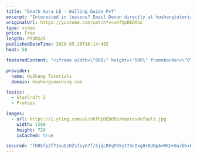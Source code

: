 ```yaml
---
title: "Death Aura LE - Walling Guide PvT"
excerpt: "Interested in lessons? Email Devon directly at hushangtutorials@outlook.com ------------------------------------------------------------------------------------------------------- Want to support HuShang Tutorials directly? Patreon is a website where you can contribute a monthly donation that will help"
originalUrl: https://youtube.com/watch?v=vKfhpDEDO5o
type: video
price: Free
length: PT3M22S
publishedDateTime: 2020-05-28T16:14:48Z
heat: 50

featuredContent: "<iframe width=\"800\" height=\"500\" frameborder=\"0\" src=\"https://www.youtube.com/embed/vKfhpDEDO5o\" allow=\"accelerometer; autoplay; encrypted-media; gyroscope; picture-in-picture\" allowfullscreen></iframe>"

provider:
  name: HuShang Tutorials
  domain: hushangcoaching.com

topics:
  - StarCraft 2
  - Protoss

images:
  - url: https://i.ytimg.com/vi/vKfhpDEDO5o/maxresdefault.jpg
    width: 1280
    height: 720
    isCached: true

secured: "fH8SfpJf7JxuQsRZsfeyG7f/SjqLRFqPOYyI73cIxg8+DUBpA+RKU+6u/bhxPsvgN4VzEEQB2QJk7ppAT313KvRDKCeKP7RMkJCuOvf7R9rKgCufNWo/fCyjM+viaX06McfEVtWM/w1GIzeXzaFX/9F64t+nOR8JV/CuZCUUipycFQmhOz7eEu4OSuYJsOEtk5w3xXg1n9MWIHoBAse5sR67hh/S+/ZrzMdstq0xQt8ZNSNJbO5EKjIH14rY61ZCfxoSkIWTiPQz9lj8sMP5DqZ3bvb9FkDVxh4qiZrgwM6/U39BZxYkNzDozLV3O6htzEUqd6gxtfOlWwDCq0myuZibYSDvHYWE8XAIA6t5yVMHi+c6NQfV7reWJtP0IItaV3yLQlbGtcFKW9UyUOoXedCA8tSmv7MvTLMkAUXpOAE=;pUroq66yM+38np72wCayzQ=="
---
```


